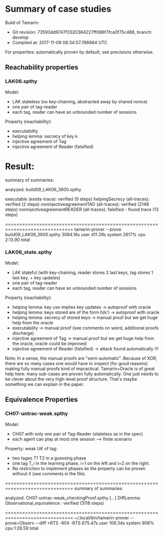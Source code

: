 # Summary of case studies

Build of Tamarin:
 - Git revision: 73593dd9747f3320384227ff086f7fca0f75c488, branch: develop
 - Compiled at: 2017-11-09 08:34:57.786964 UTC

For properties: automatically proven by default, see precisions otherwise.

## Reachability properties

### LAK06.spthy
Model:
 - LAK stateless (no key-chaining, abstracted away by shared nonce)
 - one pair of tag-reader
 - each tag, reader can have an unbounded number of sessions

Property (reachability):
 - executability
 - helping lemma: secrecy of key k
 - injective agreement of Tag
 - injective agreement of Reader (falsified)
 
 Result:
 ==============================================================================
 summary of summaries:
 
 analyzed: build09_LAK06_3600.spthy
 
   executable (exists-trace): verified (9 steps)
   helpingSecrecy (all-traces): verified (2 steps)
   noninjectiveagreementTAG (all-traces): verified (2148 steps)
   noninjectiveagreementREADER (all-traces): falsified - found trace (13 steps)
		 
 ==============================================================================
tamarin-prover --prove build09_LAK06_3600.spthy  3094.16s user 411.29s system 2617% cpu 2:13.90 total
		 

### LAK06_state.spthy
Model:
 - LAK stateful (with key-chaining, reader stores 2 last keys, tag stores 1 last key, + key updates)
 - one pair of tag-reader
 - each tag, reader can have an unbounded number of sessions

Property (reachability):
 - helping lemma: key use implies key updates -> autoproof with oracle
 - helping lemma: keys stored are of the form h(k') -> autoproof with oracle
 - helping lemma: secrecy of stored keys -> manual proof but we get huge help from the oracle
 - executability -> manual proof (see comments on weird, additional proofs discharge)
 - injective agreement of Tag -> manual proof but we get huge help from the oracle, oracle could be improved
 - injective agreement of Reader (falsified) -> attack found automatically !!!

Note:
In a sense, the manual proofs are "semi-automatic".
Because of XOR, there are so many cases one would have to inspect (for good reasons) making fully manual proofs kind of impractical. Tamarin+Oracle is of great help here: many sub-cases are proven fully automatically. One just needs to be clever about the very high-level proof structure. That's maybe something we can explain in the paper.

## Equivalence Properties

### CH07-untrac-weak.spthy
Model:
 - CH07 with only one pair of Tag-Reader (stateless as in the spec)
 - each agent can play at most one session --> finite scenario

Property: weak UK of tag:
 - two tages T1 T2 in a guessing phase
 - one tag T_i in the learning phase, i=1 on the left and i=2 on the right.
 - No restriction to implement phases as the property can be proven without it (see comments in the file).
 
 ==============================================================================
 summary of summaries:
 
 analyzed: CH07-untrac-weak_checkingProof.spthy
   [...] 
   DiffLemma:  Observational_equivalence : verified (3118 steps)
	   
 ==============================================================================
 ~/.local/bin/tamarin-prover --prove=Observ  --diff +RTS -N14 -RTS  675.47s user 109.34s system 906% cpu 1:26.59 total
